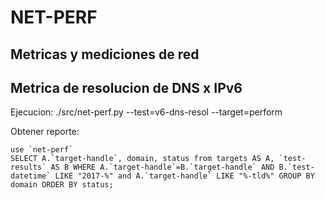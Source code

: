 # NET-PERF
## Metricas y mediciones de red

## Metrica de resolucion de DNS x IPv6

Ejecucion:
./src/net-perf.py --test=v6-dns-resol --target=perform

Obtener reporte:
```
use `net-perf`
SELECT A.`target-handle`, domain, status from targets AS A, `test-results` AS B WHERE A.`target-handle`=B.`target-handle` AND B.`test-datetime` LIKE "2017-%" and A.`target-handle` LIKE "%-tld%" GROUP BY domain ORDER BY status;
```
